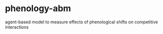 # phenology-abm
agent-based model to measure effects of phenological shifts on competitive interactions
